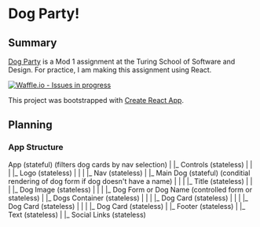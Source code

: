 # Dog Party!

## Summary

[Dog Party](http://frontend.turing.io/projects/dog-party-js-edition.html) is a Mod 1 assignment at the Turing School of Software and Design. For practice, I am making this assignment using React.

[![Waffle.io - Issues in progress](https://badge.waffle.io/Jessica-Erickson/Dog-Party.png?label=in%20progress&title=In%20Progress)](http://waffle.io/Jessica-Erickson/Dog-Party)

This project was bootstrapped with [Create React App](https://github.com/facebook/create-react-app).

## Planning

### App Structure

App (stateful) (filters dog cards by nav selection)
|
|_ Controls (stateless)
|   |
|   |_ Logo (stateless)
|   |
|   |_ Nav (stateless)
|
|_ Main Dog (stateful) (conditial rendering of dog form if dog doesn't have a name)
|   |
|   |_ Title (stateless)
|   |
|   |_ Dog Image (stateless)
|   |
|   |_ Dog Form or Dog Name (controlled form or stateless)
|
|_ Dogs Container (stateless)
|   |
|   |_ Dog Card (stateless)
|   |
|   |_ Dog Card (stateless)
|   |
|   |_ Dog Card (stateless)
|
|_ Footer (stateless)
    |
    |_ Text (stateless)
    |
    |_ Social Links (stateless)